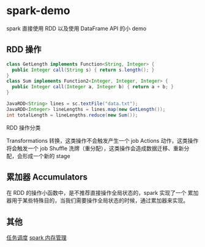 # spark-demo

spark 直接使用 RDD 以及使用 DataFrame API 的小 demo

## RDD 操作

```java
class GetLength implements Function<String, Integer> {
  public Integer call(String s) { return s.length(); }
}
class Sum implements Function2<Integer, Integer, Integer> {
  public Integer call(Integer a, Integer b) { return a + b; }
}

JavaRDD<String> lines = sc.textFile("data.txt");
JavaRDD<Integer> lineLengths = lines.map(new GetLength());
int totalLength = lineLengths.reduce(new Sum());
```

RDD 操作分类

Transformations 转换，这类操作不会触发产生一个 job
Actions 动作，这类操作将会触发一个 job
Shuffle 洗牌（重分配），这类操作会造成数据迁移、重新分配，会形成一个新的 stage

## 累加器 Accumulators

在 RDD 的操作小函数中，是不推荐直接操作全局状态的，spark 实现了一个
累加器用于某些特殊目的，当我们需要操作全局状态的时候，通过累加器来实现。

## 其他

[任务调度](http://uohzoaix.github.io/studies/2014/09/23/sparkJobScheduling/)
[spark 内存管理](https://www.ibm.com/developerworks/cn/analytics/library/ba-cn-apache-spark-memory-management/index.html)